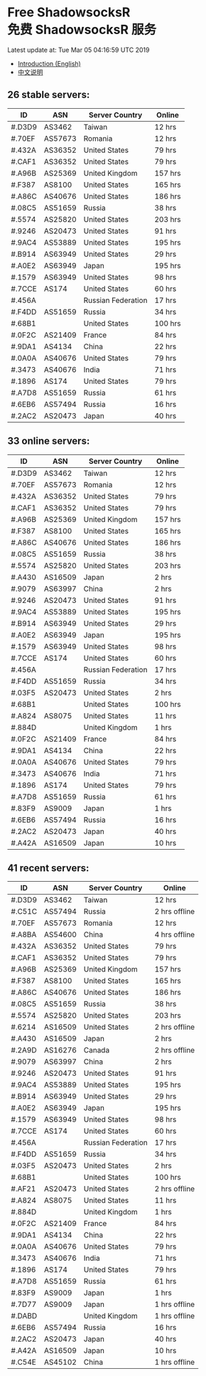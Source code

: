 # Free ShadowsocksR<br>免费 ShadowsocksR 服务

Latest update at: Tue Mar 05 04:16:59 UTC 2019

- [Introduction (English)](https://vision-network.readthedocs.io/en/latest/services/autossr.html)
- [中文说明](https://vision-network.readthedocs.io/zh_CN/latest/services/autossr.html)


## 26 stable servers:

| ID | ASN | Server Country | Online |
| ------ | ------ | ------ | ------ |
| #.D3D9 | AS3462 | Taiwan | 12 hrs |
| #.70EF | AS57673 | Romania | 12 hrs |
| #.432A | AS36352 | United States | 79 hrs |
| #.CAF1 | AS36352 | United States | 79 hrs |
| #.A96B | AS25369 | United Kingdom | 157 hrs |
| #.F387 | AS8100 | United States | 165 hrs |
| #.A86C | AS40676 | United States | 186 hrs |
| #.08C5 | AS51659 | Russia | 38 hrs |
| #.5574 | AS25820 | United States | 203 hrs |
| #.9246 | AS20473 | United States | 91 hrs |
| #.9AC4 | AS53889 | United States | 195 hrs |
| #.B914 | AS63949 | United States | 29 hrs |
| #.A0E2 | AS63949 | Japan | 195 hrs |
| #.1579 | AS63949 | United States | 98 hrs |
| #.7CCE | AS174 | United States | 60 hrs |
| #.456A |  | Russian Federation | 17 hrs |
| #.F4DD | AS51659 | Russia | 34 hrs |
| #.68B1 |  | United States | 100 hrs |
| #.0F2C | AS21409 | France | 84 hrs |
| #.9DA1 | AS4134 | China | 22 hrs |
| #.0A0A | AS40676 | United States | 79 hrs |
| #.3473 | AS40676 | India | 71 hrs |
| #.1896 | AS174 | United States | 79 hrs |
| #.A7D8 | AS51659 | Russia | 61 hrs |
| #.6EB6 | AS57494 | Russia | 16 hrs |
| #.2AC2 | AS20473 | Japan | 40 hrs |

## 33 online servers:

| ID | ASN | Server Country | Online |
| ------ | ------ | ------ | ------ |
| #.D3D9 | AS3462 | Taiwan | 12 hrs |
| #.70EF | AS57673 | Romania | 12 hrs |
| #.432A | AS36352 | United States | 79 hrs |
| #.CAF1 | AS36352 | United States | 79 hrs |
| #.A96B | AS25369 | United Kingdom | 157 hrs |
| #.F387 | AS8100 | United States | 165 hrs |
| #.A86C | AS40676 | United States | 186 hrs |
| #.08C5 | AS51659 | Russia | 38 hrs |
| #.5574 | AS25820 | United States | 203 hrs |
| #.A430 | AS16509 | Japan | 2 hrs |
| #.9079 | AS63997 | China | 2 hrs |
| #.9246 | AS20473 | United States | 91 hrs |
| #.9AC4 | AS53889 | United States | 195 hrs |
| #.B914 | AS63949 | United States | 29 hrs |
| #.A0E2 | AS63949 | Japan | 195 hrs |
| #.1579 | AS63949 | United States | 98 hrs |
| #.7CCE | AS174 | United States | 60 hrs |
| #.456A |  | Russian Federation | 17 hrs |
| #.F4DD | AS51659 | Russia | 34 hrs |
| #.03F5 | AS20473 | United States | 2 hrs |
| #.68B1 |  | United States | 100 hrs |
| #.A824 | AS8075 | United States | 11 hrs |
| #.884D |  | United Kingdom | 1 hrs |
| #.0F2C | AS21409 | France | 84 hrs |
| #.9DA1 | AS4134 | China | 22 hrs |
| #.0A0A | AS40676 | United States | 79 hrs |
| #.3473 | AS40676 | India | 71 hrs |
| #.1896 | AS174 | United States | 79 hrs |
| #.A7D8 | AS51659 | Russia | 61 hrs |
| #.83F9 | AS9009 | Japan | 1 hrs |
| #.6EB6 | AS57494 | Russia | 16 hrs |
| #.2AC2 | AS20473 | Japan | 40 hrs |
| #.A42A | AS16509 | Japan | 10 hrs |

## 41 recent servers:

| ID | ASN | Server Country | Online |
| ------ | ------ | ------ | ------ |
| #.D3D9 | AS3462 | Taiwan | 12 hrs |
| #.C51C | AS57494 | Russia | 2 hrs offline |
| #.70EF | AS57673 | Romania | 12 hrs |
| #.A8BA | AS54600 | China | 4 hrs offline |
| #.432A | AS36352 | United States | 79 hrs |
| #.CAF1 | AS36352 | United States | 79 hrs |
| #.A96B | AS25369 | United Kingdom | 157 hrs |
| #.F387 | AS8100 | United States | 165 hrs |
| #.A86C | AS40676 | United States | 186 hrs |
| #.08C5 | AS51659 | Russia | 38 hrs |
| #.5574 | AS25820 | United States | 203 hrs |
| #.6214 | AS16509 | United States | 2 hrs offline |
| #.A430 | AS16509 | Japan | 2 hrs |
| #.2A9D | AS16276 | Canada | 2 hrs offline |
| #.9079 | AS63997 | China | 2 hrs |
| #.9246 | AS20473 | United States | 91 hrs |
| #.9AC4 | AS53889 | United States | 195 hrs |
| #.B914 | AS63949 | United States | 29 hrs |
| #.A0E2 | AS63949 | Japan | 195 hrs |
| #.1579 | AS63949 | United States | 98 hrs |
| #.7CCE | AS174 | United States | 60 hrs |
| #.456A |  | Russian Federation | 17 hrs |
| #.F4DD | AS51659 | Russia | 34 hrs |
| #.03F5 | AS20473 | United States | 2 hrs |
| #.68B1 |  | United States | 100 hrs |
| #.AF21 | AS20473 | United States | 2 hrs offline |
| #.A824 | AS8075 | United States | 11 hrs |
| #.884D |  | United Kingdom | 1 hrs |
| #.0F2C | AS21409 | France | 84 hrs |
| #.9DA1 | AS4134 | China | 22 hrs |
| #.0A0A | AS40676 | United States | 79 hrs |
| #.3473 | AS40676 | India | 71 hrs |
| #.1896 | AS174 | United States | 79 hrs |
| #.A7D8 | AS51659 | Russia | 61 hrs |
| #.83F9 | AS9009 | Japan | 1 hrs |
| #.7D77 | AS9009 | Japan | 1 hrs offline |
| #.DABD |  | United Kingdom | 1 hrs offline |
| #.6EB6 | AS57494 | Russia | 16 hrs |
| #.2AC2 | AS20473 | Japan | 40 hrs |
| #.A42A | AS16509 | Japan | 10 hrs |
| #.C54E | AS45102 | China | 1 hrs offline |



